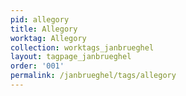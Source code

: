```yaml
---
pid: allegory
title: Allegory
worktag: Allegory
collection: worktags_janbrueghel
layout: tagpage_janbrueghel
order: '001'
permalink: /janbrueghel/tags/allegory
---
```

